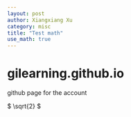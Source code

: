 ```yaml
---
layout: post
author: Xiangxiang Xu
category: misc
title: "Test math"
use_math: true
---
```


# gilearning.github.io
github page for the account

$ \sqrt{2} $
